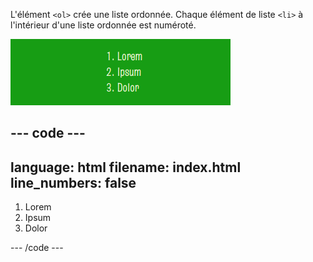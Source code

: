 L'élément `<ol>` crée une liste ordonnée. Chaque élément de liste `<li>` à l'intérieur d'une liste ordonnée est numéroté.

![Une liste numérotée de un à trois. À côté du numéro un se trouve le mot "Lorem", à côté du numéro deuxième, le mot "Ipsum", et à côté du numéro trois est le mot "Dolor".](images/ordered-list.png)

## --- code ---

language: html
filename: index.html
line_numbers: false
--------------------------------------------------------

<section class="xcenter">
    <ol>
        <li>Lorem</li>
        <li>Ipsum</li>
        <li>Dolor</li>
    </ol>
</section>

\--- /code ---
